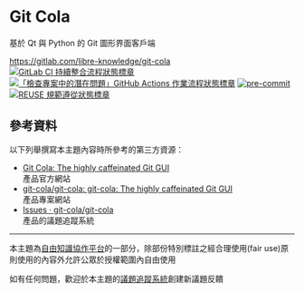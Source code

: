 # Git Cola

基於 Qt 與 Python 的 Git 圖形界面客戶端

<https://gitlab.com/libre-knowledge/git-cola>  
[![GitLab CI 持續整合流程狀態標章](https://gitlab.com/libre-knowledge/git-cola/badges/main/pipeline.svg?ignore_skipped=true "點擊查看 GitLab CI 持續整合流程的運行狀態")](https://gitlab.com/libre-knowledge/git-cola/-/commits/main) [![「檢查專案中的潛在問題」GitHub Actions 作業流程狀態標章](https://github.com/libre-knowledge/git-cola/actions/workflows/check-potential-problems.yml/badge.svg "本專案使用 GitHub Actions 自動化檢查專案中的潛在問題")](https://github.com/libre-knowledge/git-cola/actions/workflows/check-potential-problems.yml) [![pre-commit](https://img.shields.io/badge/pre--commit-enabled-brightgreen?logo=pre-commit&logoColor=white "本專案使用 pre-commit 檢查專案中的潛在問題")](https://github.com/pre-commit/pre-commit) [![REUSE 規範遵從狀態標章](https://api.reuse.software/badge/gitlab.com/libre-knowledge/git-cola "本專案遵從 REUSE 規範降低軟體授權合規成本")](https://api.reuse.software/info/gitlab.com/libre-knowledge/git-cola)

## 參考資料

以下列舉撰寫本主題內容時所參考的第三方資源：

* [Git Cola: The highly caffeinated Git GUI](https://git-cola.github.io/)  
  產品官方網站
* [git-cola/git-cola: git-cola: The highly caffeinated Git GUI](https://github.com/git-cola/git-cola)  
  產品專案網站
* [Issues · git-cola/git-cola](https://github.com/git-cola/git-cola/issues)  
  產品的議題追蹤系統

---

本主題為[自由知識協作平台](https://gitlab.com/libre-knowledge/libre-knowledge)的一部分，除部份特別標註之經合理使用(fair use)原則使用的內容外允許公眾於授權範圍內自由使用

如有任何問題，歡迎於本主題的[議題追蹤系統](https://gitlab.com/libre-knowledge/git-cola/-/issues)創建新議題反饋
